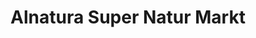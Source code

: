 ---
title: "Alnatura Super Natur Markt"
url: /erfurt/alnatura-super-natur-markt/
shop: Supermarkt
---